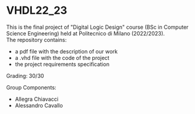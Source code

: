 # VHDL22_23
This is the final project of "Digital Logic Design" course (BSc in Computer Science Engineering) held at Politecnico di Milano (2022/2023).          
The repository contains:
- a pdf file with the description of our work
- a .vhd file with the code of the project
- the project requirements specification

Grading: 30/30                                                                      

Group Components:
- Allegra Chiavacci
- Alessandro Cavallo
